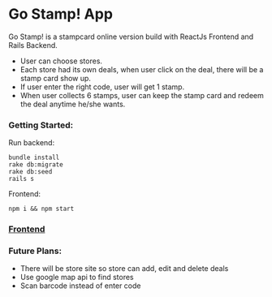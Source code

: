 # Go Stamp! App

Go Stamp! is a stampcard online version build with ReactJs Frontend and Rails Backend.
- User can choose stores.
- Each store had its own deals, when user click on the deal, there will be a stamp card show up.
- If user enter the right code, user will get 1 stamp.
- When user collects 6 stamps, user can keep the stamp card and redeem the deal anytime he/she wants.

### Getting Started:

Run backend:
```
bundle install
rake db:migrate
rake db:seed
rails s
```

Frontend:
```
npm i && npm start
```
### [Frontend](https://github.com/linh4/go-stamp-front-end)

### Future Plans:
- There will be store site so store can add, edit and delete deals
- Use google map api to find stores
- Scan barcode instead of enter code
